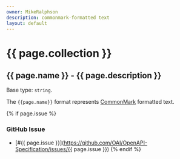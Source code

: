 ```yaml
---
owner: MikeRalphson
description: commonmark-formatted text
layout: default
---
```


# {{ page.collection }}

## {{ page.name }} - {{ page.description }}

Base type: `string`.

The `{{page.name}}` format represents [CommonMark](https://commonmark.org/) formatted text.

{% if page.issue %}
### GitHub Issue

* [#{{ page.issue }}](https://github.com/OAI/OpenAPI-Specification/issues/{{ page.issue }})
{% endif %}
